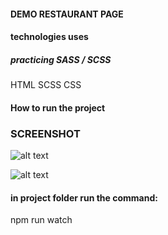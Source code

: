 #### DEMO RESTAURANT PAGE

#### technologies uses

##### practicing SASS / SCSS

HTML
SCSS
CSS

#### How to run the project

### SCREENSHOT
![alt text](.images/image.png)

![alt text](./images/Screenshot.png)
#### in project folder run the command:

npm run watch
